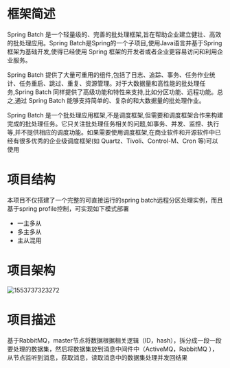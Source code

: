 # 框架简述
Spring Batch 是一个轻量级的、完善的批处理框架,旨在帮助企业建立健壮、高效的批处理应用。Spring Batch是Spring的一个子项目,使用Java语言并基于Spring框架为基础开发,使得已经使用 Spring 框架的开发者或者企业更容易访问和利用企业服务。

Spring Batch 提供了大量可重用的组件,包括了日志、追踪、事务、任务作业统计、任务重启、跳过、重复、资源管理。对于大数据量和高性能的批处理任务,Spring Batch 同样提供了高级功能和特性来支持,比如分区功能、远程功能。总之,通过 Spring Batch 能够支持简单的、复杂的和大数据量的批处理作业。

Spring Batch 是一个批处理应用框架,不是调度框架,但需要和调度框架合作来构建完成的批处理任务。它只关注批处理任务相关的问题,如事务、并发、监控、执行等,并不提供相应的调度功能。如果需要使用调度框架,在商业软件和开源软件中已经有很多优秀的企业级调度框架(如 Quartz、Tivoli、Control-M、Cron 等)可以使用

# 项目结构
本项目不仅搭建了一个完整的可直接运行的spring batch远程分区处理实例，而且基于spring profile控制，可实现如下模式部署

- 一主多从
- 多主多从
- 主从混用

# 项目架构
![1553737323272](C:\Users\14162\AppData\Roaming\Typora\typora-user-images\1553737323272.png)

# 项目描述

基于RabbitMQ，master节点将数据根据相关逻辑（ID，hash），拆分成一段一段要处理的数据集，然后将数据集放到消息中间件中（ActiveMQ，RabbitMQ ），从节点监听到消息，获取消息，读取消息中的数据集处理并发回结果
